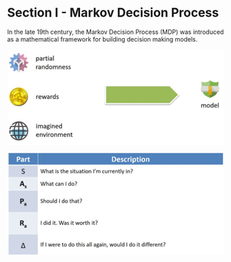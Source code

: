 # Section I - Markov Decision Process

In the late 19th century, the Markov Decision Process \(MDP\) was introduced as a mathematical framework for building decision making models.

![](../.gitbook/assets/tdg-02.jpg)

![](../.gitbook/assets/tdg-03.jpg)

